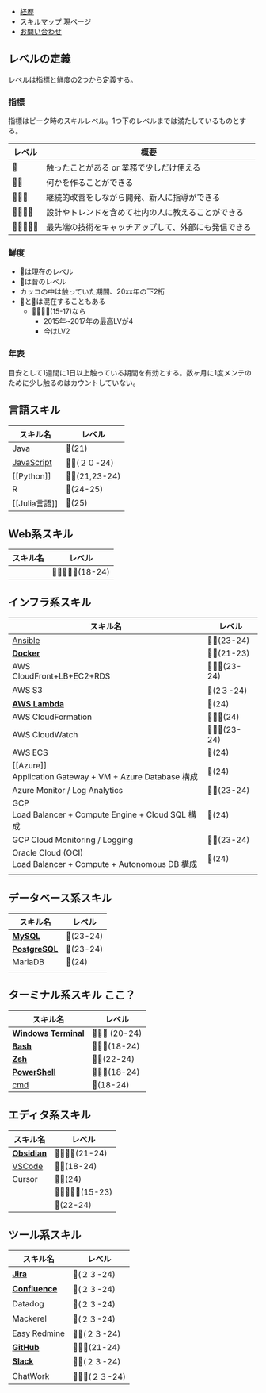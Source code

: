 - [経歴](https://soiroll.github.io/profile.github.io/about/)
- [スキルマップ](https://soiroll.github.io/profile.github.io/skillmap/) 現ページ
- [お問い合わせ](https://soiroll.github.io/profile.github.io/contact/)

## レベルの定義

レベルは指標と鮮度の2つから定義する。

### 指標

指標はピーク時のスキルレベル。1つ下のレベルまでは満たしているものとする。

| レベル        | 概要                         |
| ---------- | -------------------------- |
| 🌝         | 触ったことがある or 業務で少しだけ使える     |
| 🌝🌝       | 何かを作ることができる                |
| 🌝🌝🌝     | 継続的改善をしながら開発、新人に指導ができる     |
| 🌝🌝🌝🌝   | 設計やトレンドを含めて社内の人に教えることができる  |
| 🌝🌝🌝🌝🌝 | 最先端の技術をキャッチアップして、外部にも発信できる |

### 鮮度

- 🌝は現在のレベル
- 🌚は昔のレベル
- カッコの中は触っていた期間、20xx年の下2桁
- 🌝と🌚は混在することもある
    - 🌝🌝🌚🌚(15-17)なら
        - 2015年~2017年の最高LVが4
        - 今はLV2

### 年表
目安として1週間に1日以上触っている期間を有効とする。数ヶ月に1度メンテのために少し触るのはカウントしていない。

## 言語スキル

| スキル名                                                         | レベル            |
| ------------------------------------------------------------ | -------------- |
| Java                                                         | 🌚(21)         |
| [JavaScript](https://minerva.mamansoft.net/Notes/JavaScript) | 🌝🌚(２０-24)    |
| [[Python]]                                                   | 🌝🌚(21,23-24) |
| R                                                            | 🌝(24-25)      |
| [[Julia言語]]                                                  | 🌚(25)         |

## Web系スキル

| スキル名 | レベル               |
| ---- | ----------------- |
|      | 🌝🌝🌝🌝🌚(18-24) |

## インフラ系スキル

| スキル名                                                             | レベル           |
| ---------------------------------------------------------------- | ------------- |
| [Ansible](https://minerva.mamansoft.net/Notes/Ansible)           | 🌝🌚(23-24)   |
| **[Docker](https://minerva.mamansoft.net/Notes/Docker)**         | 🌝🌚(21-23)   |
| AWS<br>CloudFront+LB+EC2+RDS<br>                                 | 🌝🌝🌝(23-24) |
| AWS S3                                                           | 🌝(2３-24)     |
| **[AWS Lambda](https://minerva.mamansoft.net/Notes/AWS+Lambda)** | 🌝(24)        |
| AWS CloudFormation                                               | 🌝🌝🌝(24)    |
| AWS CloudWatch                                                   | 🌝🌝🌝(23-24) |
| AWS ECS                                                          | 🌚(24)        |
| [[Azure]]<br>Application Gateway + VM + Azure Database 構成        | 🌚(24)        |
| Azure Monitor / Log Analytics                                    | 🌝🌚(23-24)   |
| GCP<br>Load Balancer + Compute Engine + Cloud SQL 構成             | 🌚(24)        |
| GCP Cloud Monitoring / Logging                                   | 🌝🌚(23-24)   |
| Oracle Cloud (OCI)<br>Load Balancer + Compute + Autonomous DB 構成 | 🌚(24)        |
|                                                                  |               |

## データベース系スキル

| スキル名                                                             | レベル       |
| ---------------------------------------------------------------- | --------- |
| **[MySQL](https://minerva.mamansoft.net/Notes/MySQL)**           | 🌝(23-24) |
| **[PostgreSQL](https://minerva.mamansoft.net/Notes/PostgreSQL)** | 🌝(23-24) |
| MariaDB                                                          | 🌝(24)    |
|                                                                  |           |

## ターミナル系スキル ここ？

| スキル名                                                                         | レベル            |
| ---------------------------------------------------------------------------- | -------------- |
| **[Windows Terminal](https://minerva.mamansoft.net/Notes/Windows+Terminal)** | 🌝🌝🌝 (20-24) |
| **[Bash](https://minerva.mamansoft.net/Notes/Bash)**                         | 🌝🌝🌚(18-24)  |
| **[Zsh](https://minerva.mamansoft.net/Notes/Zsh)**                           | 🌝🌝(22-24)    |
| **[PowerShell](https://minerva.mamansoft.net/Notes/PowerShell)**             | 🌝🌝🌚(18-24)  |
| [cmd](https://minerva.mamansoft.net/Notes/cmd)                               | 🌝(18-24)      |

## エディタ系スキル

| スキル名                                                         | レベル               |
| ------------------------------------------------------------ | ----------------- |
| **[Obsidian](https://minerva.mamansoft.net/Notes/Obsidian)** | 🌝🌝🌝🌝(21-24)   |
| [VSCode](https://minerva.mamansoft.net/Notes/VSCode)         | 🌝🌚(18-24)       |
| Cursor                                                       | 🌝🌝(24)          |
|                                                              | 🌝🌝🌝🌚🌚(15-23) |
|                                                              | 🌝(22-24)         |

## ツール系スキル

| スキル名                                                             | レベル           |
| ---------------------------------------------------------------- | ------------- |
| **[Jira](https://minerva.mamansoft.net/Notes/Jira)**             | 🌚(２３-24)     |
| **[Confluence](https://minerva.mamansoft.net/Notes/Confluence)** | 🌚(２３-24)     |
| Datadog                                                          | 🌚(２３-24)     |
| Mackerel                                                         | 🌚(２３-24)     |
| Easy Redmine                                                     | 🌝🌚(２３-24)   |
| **[GitHub](https://minerva.mamansoft.net/Notes/GitHub)**         | 🌝🌚🌚(21-24) |
| **[Slack](https://minerva.mamansoft.net/Notes/Slack)**           | 🌝🌝(２３-24)   |
| ChatWork                                                         | 🌝🌝🌚(２３-24) |
